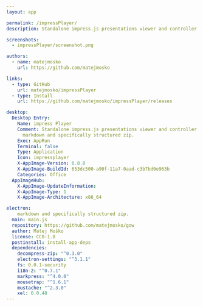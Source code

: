 ```yaml
---
layout: app

permalink: /impressPlayer/
description: Standalone impress.js presentations viewer and controller. Accepts html, markdown and specifically structured zip.

screenshots:
  - impressPlayer/screenshot.png

authors:
  - name: matejmosko
    url: https://github.com/matejmosko

links:
  - type: GitHub
    url: matejmosko/impressPlayer
  - type: Install
    url: https://github.com/matejmosko/impressPlayer/releases

desktop:
  Desktop Entry:
    Name: impress Player
    Comment: Standalone impress.js presentations viewer and controller. Accepts html,
      markdown and specifically structured zip.
    Exec: AppRun
    Terminal: false
    Type: Application
    Icon: impressplayer
    X-AppImage-Version: 0.8.0
    X-AppImage-BuildId: 653dc500-a90f-11a7-0aad-c3b7bd0e963b
    Categories: Office
  AppImageHub:
    X-AppImage-UpdateInformation: 
    X-AppImage-Type: 1
    X-AppImage-Architecture: x86_64

electron:
    markdown and specifically structured zip.
  main: main.js
  repository: https://github.com/matejmosko/gow
  author: Matej Moško
  license: CC0-1.0
  postinstall: install-app-deps
  dependencies:
    decompress-zip: "^0.3.0"
    electron-settings: "^3.1.1"
    fs: 0.0.1-security
    i18n-2: "^0.7.1"
    markpress: "^4.0.0"
    mousetrap: "^1.6.1"
    mustache: "^2.3.0"
    xel: 0.0.48
---
```

